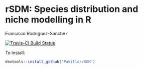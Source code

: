 rSDM: Species distribution and niche modelling in R
================
Francisco Rodriguez-Sanchez

[![Travis-CI Build
Status](https://travis-ci.org/Pakillo/rSDM.svg?branch=master)](https://travis-ci.org/Pakillo/rSDM)

To install:

``` r
devtools::install_github("Pakillo/rSDM")
```

